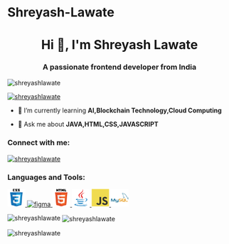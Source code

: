 # Shreyash-Lawate
<h1 align="center">Hi 👋, I'm Shreyash Lawate</h1>
<h3 align="center">A passionate frontend developer from India</h3>

<p align="left"> <img src="https://komarev.com/ghpvc/?username=shreyashlawate&label=Profile%20views&color=0e75b6&style=flat" alt="shreyashlawate" /> </p>

<p align="left"> <a href="https://twitter.com/shreyashlawate" target="blank"><img src="https://img.shields.io/twitter/follow/shreyashlawate?logo=twitter&style=for-the-badge" alt="shreyashlawate" /></a> </p>

- 🌱 I’m currently learning **AI,Blockchain Technology,Cloud Computing**

- 💬 Ask me about **JAVA,HTML,CSS,JAVASCRIPT**

<h3 align="left">Connect with me:</h3>
<p align="left">
<a href="https://twitter.com/shreyashlawate" target="blank"><img align="center" src="https://raw.githubusercontent.com/rahuldkjain/github-profile-readme-generator/master/src/images/icons/Social/twitter.svg" alt="shreyashlawate" height="30" width="40" /></a>
</p>

<h3 align="left">Languages and Tools:</h3>
<p align="left"> <a href="https://www.w3schools.com/css/" target="_blank" rel="noreferrer"> <img src="https://raw.githubusercontent.com/devicons/devicon/master/icons/css3/css3-original-wordmark.svg" alt="css3" width="40" height="40"/> </a> <a href="https://www.figma.com/" target="_blank" rel="noreferrer"> <img src="https://www.vectorlogo.zone/logos/figma/figma-icon.svg" alt="figma" width="40" height="40"/> </a> <a href="https://www.w3.org/html/" target="_blank" rel="noreferrer"> <img src="https://raw.githubusercontent.com/devicons/devicon/master/icons/html5/html5-original-wordmark.svg" alt="html5" width="40" height="40"/> </a> <a href="https://www.java.com" target="_blank" rel="noreferrer"> <img src="https://raw.githubusercontent.com/devicons/devicon/master/icons/java/java-original.svg" alt="java" width="40" height="40"/> </a> <a href="https://developer.mozilla.org/en-US/docs/Web/JavaScript" target="_blank" rel="noreferrer"> <img src="https://raw.githubusercontent.com/devicons/devicon/master/icons/javascript/javascript-original.svg" alt="javascript" width="40" height="40"/> </a> <a href="https://www.mysql.com/" target="_blank" rel="noreferrer"> <img src="https://raw.githubusercontent.com/devicons/devicon/master/icons/mysql/mysql-original-wordmark.svg" alt="mysql" width="40" height="40"/> </a> </p>

<p><img align="left" src="https://github-readme-stats.vercel.app/api/top-langs?username=shreyashlawate&show_icons=true&locale=en&layout=compact" alt="shreyashlawate" /></p>

<p>&nbsp;<img align="center" src="https://github-readme-stats.vercel.app/api?username=shreyashlawate&show_icons=true&locale=en" alt="shreyashlawate" /></p>

<p><img align="center" src="https://github-readme-streak-stats.herokuapp.com/?user=shreyashlawate&" alt="shreyashlawate" /></p>
